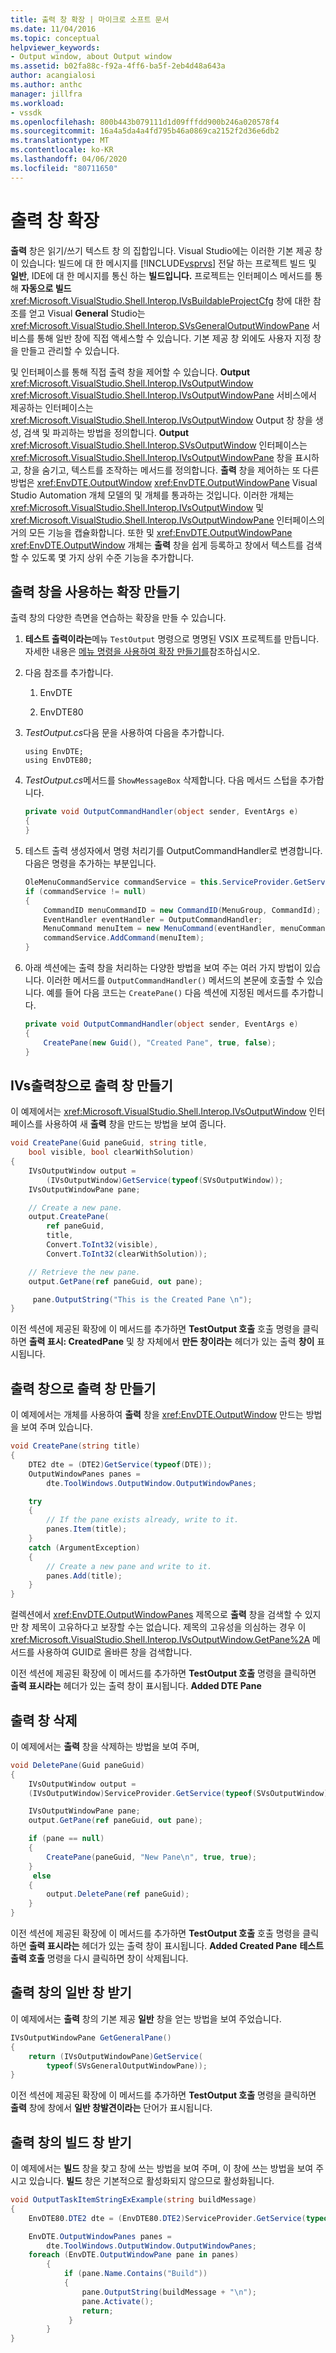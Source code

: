 ```yaml
---
title: 출력 창 확장 | 마이크로 소프트 문서
ms.date: 11/04/2016
ms.topic: conceptual
helpviewer_keywords:
- Output window, about Output window
ms.assetid: b02fa88c-f92a-4ff6-ba5f-2eb4d48a643a
author: acangialosi
ms.author: anthc
manager: jillfra
ms.workload:
- vssdk
ms.openlocfilehash: 800b443b079111d1d09fffdd900b246a020578f4
ms.sourcegitcommit: 16a4a5da4a4fd795b46a0869ca2152f2d36e6db2
ms.translationtype: MT
ms.contentlocale: ko-KR
ms.lasthandoff: 04/06/2020
ms.locfileid: "80711650"
---
```

# <a name="extend-the-output-window"></a>출력 창 확장
**출력** 창은 읽기/쓰기 텍스트 창 의 집합입니다. Visual Studio에는 이러한 기본 제공 창이 있습니다: 빌드에 대 한 메시지를 [!INCLUDE[vsprvs](../code-quality/includes/vsprvs_md.md)] 전달 하는 프로젝트 빌드 및 **일반**, IDE에 대 한 메시지를 통신 하는 **빌드입니다.** 프로젝트는 인터페이스 메서드를 통해 **자동으로 빌드** <xref:Microsoft.VisualStudio.Shell.Interop.IVsBuildableProjectCfg> 창에 대한 참조를 얻고 Visual **General** Studio는 <xref:Microsoft.VisualStudio.Shell.Interop.SVsGeneralOutputWindowPane> 서비스를 통해 일반 창에 직접 액세스할 수 있습니다. 기본 제공 창 외에도 사용자 지정 창을 만들고 관리할 수 있습니다.

 및 인터페이스를 통해 직접 출력 창을 제어할 수 있습니다. **Output** <xref:Microsoft.VisualStudio.Shell.Interop.IVsOutputWindow> <xref:Microsoft.VisualStudio.Shell.Interop.IVsOutputWindowPane> 서비스에서 제공하는 인터페이스는 <xref:Microsoft.VisualStudio.Shell.Interop.IVsOutputWindow> Output 창 창을 생성, 검색 및 파괴하는 방법을 정의합니다. **Output** <xref:Microsoft.VisualStudio.Shell.Interop.SVsOutputWindow> 인터페이스는 <xref:Microsoft.VisualStudio.Shell.Interop.IVsOutputWindowPane> 창을 표시하고, 창을 숨기고, 텍스트를 조작하는 메서드를 정의합니다. **출력** 창을 제어하는 또 다른 방법은 <xref:EnvDTE.OutputWindow> <xref:EnvDTE.OutputWindowPane> Visual Studio Automation 개체 모델의 및 개체를 통과하는 것입니다. 이러한 개체는 <xref:Microsoft.VisualStudio.Shell.Interop.IVsOutputWindow> 및 <xref:Microsoft.VisualStudio.Shell.Interop.IVsOutputWindowPane> 인터페이스의 거의 모든 기능을 캡슐화합니다. 또한 및 <xref:EnvDTE.OutputWindowPane> <xref:EnvDTE.OutputWindow> 개체는 **출력** 창을 쉽게 등록하고 창에서 텍스트를 검색할 수 있도록 몇 가지 상위 수준 기능을 추가합니다.

## <a name="create-an-extension-that-uses-the-output-pane"></a>출력 창을 사용하는 확장 만들기
 출력 창의 다양한 측면을 연습하는 확장을 만들 수 있습니다.

1. **테스트 출력이라는**메뉴 `TestOutput` 명령으로 명명된 VSIX 프로젝트를 만듭니다. 자세한 내용은 [메뉴 명령을 사용하여 확장 만들기를](../extensibility/creating-an-extension-with-a-menu-command.md)참조하십시오.

2. 다음 참조를 추가합니다.

    1. EnvDTE

    2. EnvDTE80

3. *TestOutput.cs*다음 문을 사용하여 다음을 추가합니다.

    ```f#
    using EnvDTE;
    using EnvDTE80;
    ```

4. *TestOutput.cs*메서드를 `ShowMessageBox` 삭제합니다. 다음 메서드 스텁을 추가합니다.

    ```csharp
    private void OutputCommandHandler(object sender, EventArgs e)
    {
    }
    ```

5. 테스트 출력 생성자에서 명령 처리기를 OutputCommandHandler로 변경합니다. 다음은 명령을 추가하는 부분입니다.

    ```csharp
    OleMenuCommandService commandService = this.ServiceProvider.GetService(typeof(IMenuCommandService)) as OleMenuCommandService;
    if (commandService != null)
    {
        CommandID menuCommandID = new CommandID(MenuGroup, CommandId);
        EventHandler eventHandler = OutputCommandHandler;
        MenuCommand menuItem = new MenuCommand(eventHandler, menuCommandID);
        commandService.AddCommand(menuItem);
    }
    ```

6. 아래 섹션에는 출력 창을 처리하는 다양한 방법을 보여 주는 여러 가지 방법이 있습니다. 이러한 메서드를 `OutputCommandHandler()` 메서드의 본문에 호출할 수 있습니다. 예를 들어 다음 코드는 `CreatePane()` 다음 섹션에 지정된 메서드를 추가합니다.

    ```csharp
    private void OutputCommandHandler(object sender, EventArgs e)
    {
        CreatePane(new Guid(), "Created Pane", true, false);
    }
    ```

## <a name="create-an-output-window-with-ivsoutputwindow"></a>IVs출력창으로 출력 창 만들기
 이 예제에서는 <xref:Microsoft.VisualStudio.Shell.Interop.IVsOutputWindow> 인터페이스를 사용하여 새 **출력** 창을 만드는 방법을 보여 줍니다.

```csharp
void CreatePane(Guid paneGuid, string title,
    bool visible, bool clearWithSolution)
{
    IVsOutputWindow output =
        (IVsOutputWindow)GetService(typeof(SVsOutputWindow));
    IVsOutputWindowPane pane;

    // Create a new pane.
    output.CreatePane(
        ref paneGuid,
        title,
        Convert.ToInt32(visible),
        Convert.ToInt32(clearWithSolution));

    // Retrieve the new pane.
    output.GetPane(ref paneGuid, out pane);

     pane.OutputString("This is the Created Pane \n");
}
```

 이전 섹션에 제공된 확장에 이 메서드를 추가하면 **TestOutput 호출** 호출 명령을 클릭하면 **출력 표시: CreatedPane** 및 창 자체에서 **만든 창이라는** 헤더가 있는 출력 **창이** 표시됩니다.

## <a name="create-an-output-window-with-outputwindow"></a>출력 창으로 출력 창 만들기
 이 예제에서는 개체를 사용하여 **출력** 창을 <xref:EnvDTE.OutputWindow> 만드는 방법을 보여 주며 있습니다.

```csharp
void CreatePane(string title)
{
    DTE2 dte = (DTE2)GetService(typeof(DTE));
    OutputWindowPanes panes =
        dte.ToolWindows.OutputWindow.OutputWindowPanes;

    try
    {
        // If the pane exists already, write to it.
        panes.Item(title);
    }
    catch (ArgumentException)
    {
        // Create a new pane and write to it.
        panes.Add(title);
    }
}
```

 컬렉션에서 <xref:EnvDTE.OutputWindowPanes> 제목으로 **출력** 창을 검색할 수 있지만 창 제목이 고유하다고 보장할 수는 없습니다. 제목의 고유성을 의심하는 경우 이 <xref:Microsoft.VisualStudio.Shell.Interop.IVsOutputWindow.GetPane%2A> 메서드를 사용하여 GUID로 올바른 창을 검색합니다.

 이전 섹션에 제공된 확장에 이 메서드를 추가하면 **TestOutput 호출** 명령을 클릭하면 **출력 표시라는** 헤더가 있는 출력 창이 표시됩니다. **Added DTE Pane**

## <a name="delete-an-output-window"></a>출력 창 삭제
 이 예제에서는 **출력** 창을 삭제하는 방법을 보여 주며,

```csharp
void DeletePane(Guid paneGuid)
{
    IVsOutputWindow output =
    (IVsOutputWindow)ServiceProvider.GetService(typeof(SVsOutputWindow));

    IVsOutputWindowPane pane;
    output.GetPane(ref paneGuid, out pane);

    if (pane == null)
    {
        CreatePane(paneGuid, "New Pane\n", true, true);
    }
     else
    {
        output.DeletePane(ref paneGuid);
    }
}
```

 이전 섹션에 제공된 확장에 이 메서드를 추가하면 **TestOutput 호출** 호출 명령을 클릭하면 **출력 표시라는** 헤더가 있는 출력 창이 표시됩니다. **Added Created Pane** **테스트출력 호출** 명령을 다시 클릭하면 창이 삭제됩니다.

## <a name="get-the-general-pane-of-the-output-window"></a>출력 창의 일반 창 받기
 이 예제에서는 **출력** 창의 기본 제공 **일반** 창을 얻는 방법을 보여 주었습니다.

```csharp
IVsOutputWindowPane GetGeneralPane()
{
    return (IVsOutputWindowPane)GetService(
        typeof(SVsGeneralOutputWindowPane));
}
```

 이전 섹션에 제공된 확장에 이 메서드를 추가하면 **TestOutput 호출** 명령을 클릭하면 **출력** 창에 창에서 **일반 창발견이라는** 단어가 표시됩니다.

## <a name="get-the-build-pane-of-the-output-window"></a>출력 창의 빌드 창 받기
 이 예제에서는 **빌드** 창을 찾고 창에 쓰는 방법을 보여 주며, 이 창에 쓰는 방법을 보여 주시고 있습니다. **빌드** 창은 기본적으로 활성화되지 않으므로 활성화됩니다.

```csharp
void OutputTaskItemStringExExample(string buildMessage)
{
    EnvDTE80.DTE2 dte = (EnvDTE80.DTE2)ServiceProvider.GetService(typeof(EnvDTE.DTE));

    EnvDTE.OutputWindowPanes panes =
        dte.ToolWindows.OutputWindow.OutputWindowPanes;
    foreach (EnvDTE.OutputWindowPane pane in panes)
        {
            if (pane.Name.Contains("Build"))
            {
                pane.OutputString(buildMessage + "\n");
                pane.Activate();
                return;
             }
        }
}
```
